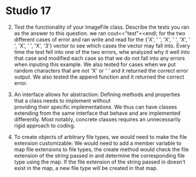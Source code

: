 # Studio 17

2) Test the functionality of your ImageFile class. Describe the tests you ran as the answer
to this question.
we ran cout<<"test"<<endl; for the two different cases of error and ran write and read for the
{'X', ' ', 'X', ' ', 'X', ' ', 'X', ' ', 'X', '3'} vector to see which cases the vector may fall into.
Every time the test fell into one of the two errors, whe analyzed why it well into that case and modified each
case so that we do not fall into any errors when inputing this example. We also tested for cases when we put
random characters that are not 'X' or ' ' and it returned the correct error output. We also tested the append function
and it returned the correct error.


3) An interface allows for abstraction: Defining methods and properties that a class needs to implement without  
providing their specific implementations. We thus can have classes extending from the same interface 
that behave and are implemented differently. Most notably, concrete classes requires an unnecessarily rigid 
approach to coding. 

4) To create objects of arbitrary file types, we would need to make the file extension customizable:
We would need to add a member variable to map file extensions to file types, the create method would
check the file extension of the string passed in and determine the corresponding file type using the map.
If the file extension of the string passed in doesn't exist in the map, a new file type will be created 
in that map. 
